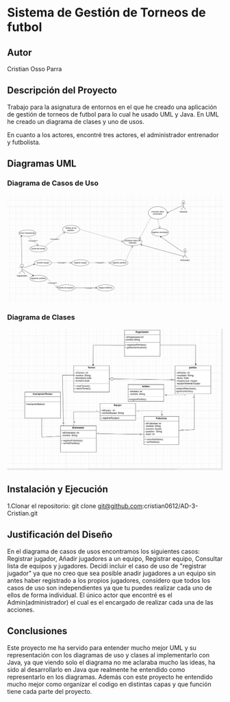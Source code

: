 # Sistema de Gestión de Torneos de futbol

## Autor

Cristian Osso Parra

## Descripción del Proyecto

Trabajo para la asignatura de entornos en el que he creado una aplicación de gestión de torneos de futbol para lo cual he usado UML y Java. En UML he creado un diagrama de clases y uno de usos.

En cuanto a los actores, encontré tres actores, el administrador entrenador y futbolista.

## Diagramas UML

### Diagrama de Casos de Uso

<img src="img/digrama-casos-usos.png">

### Diagrama de Clases

<img src="img/diagrama-clases.png">

## Instalación y Ejecución

1.Clonar el repositorio: git clone git@github.com:cristian0612/AD-3-Cristian.git

## Justificación del Diseño

En el diagrama de casos de usos encontramos los siguientes casos: Registrar jugador, Añadir jugadores a un equipo, Registrar equipo, Consultar lista de equipos y jugadores. Decidí incluir el caso de uso de "registrar jugador" ya que no creo que sea posible anadir jugadores a un equipo sin antes haber registrado a los propios jugadores, considero que todos los casos de uso son independientes ya que tu puedes realizar cada uno de ellos de forma individual. El único actor que encontré es el Admin(administrador) el cual es el encargado de realizar cada una de las acciones.

## Conclusiones

Este proyecto me ha servido para entender mucho mejor UML y su representación con los diagramas de uso y clases al implementarlo con Java, ya que viendo solo el diagrama no me aclaraba mucho las ideas, ha sido al desarrollarlo en Java que realmente he entendido como representarlo en los diagramas. Además con este proyecto he entendido mucho mejor como organizar el codigo en distintas capas y que función tiene cada parte del proyecto.
